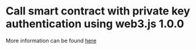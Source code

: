 # Call smart contract with private key authentication using web3.js 1.0.0

More information can be found [here](http://www.modulenotfound.com/2018/05/04/call-smart-contract-with-private-key-authentication-using-web3-js-1-0-0/) 